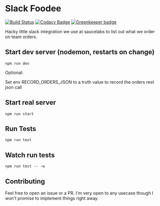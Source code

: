 Slack Foodee
============
[![Build Status](https://travis-ci.org/halkeye/slack-foodee.svg?branch=master)](https://travis-ci.org/halkeye/slack-foodee)
[![Codacy Badge](https://api.codacy.com/project/badge/Grade/3f90161ef3874a85824bb7557545f74a)](https://www.codacy.com/app/halkeye/slack-foodee?utm_source=github.com&amp;utm_medium=referral&amp;utm_content=halkeye/slack-foodee&amp;utm_campaign=Badge_Grade) [![Greenkeeper badge](https://badges.greenkeeper.io/halkeye/slack-foodee.svg)](https://greenkeeper.io/)

Hacky little slack integration we use at saucelabs to list out what we order on team orders.

## Start dev server (nodemon, restarts on change)

`npm run dev`

Optional:

Set env RECORD_ORDERS_JSON to a truth value to record the orders rest json call

## Start real server

`npm run start`

## Run Tests

`npm run test`

## Watch run tests

`npm run test -- -w`

## Contributing

Feel free to open an issue or a PR. I'm very open to any usecase though I won't promise to implement things right away.
